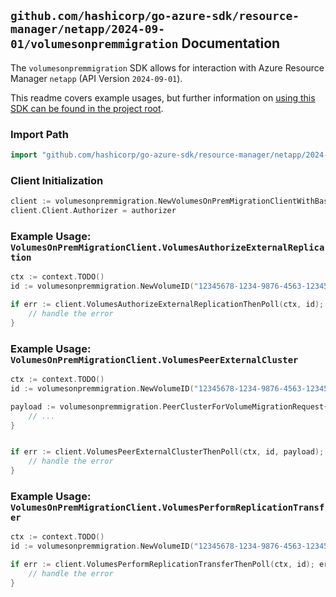 
## `github.com/hashicorp/go-azure-sdk/resource-manager/netapp/2024-09-01/volumesonpremmigration` Documentation

The `volumesonpremmigration` SDK allows for interaction with Azure Resource Manager `netapp` (API Version `2024-09-01`).

This readme covers example usages, but further information on [using this SDK can be found in the project root](https://github.com/hashicorp/go-azure-sdk/tree/main/docs).

### Import Path

```go
import "github.com/hashicorp/go-azure-sdk/resource-manager/netapp/2024-09-01/volumesonpremmigration"
```


### Client Initialization

```go
client := volumesonpremmigration.NewVolumesOnPremMigrationClientWithBaseURI("https://management.azure.com")
client.Client.Authorizer = authorizer
```


### Example Usage: `VolumesOnPremMigrationClient.VolumesAuthorizeExternalReplication`

```go
ctx := context.TODO()
id := volumesonpremmigration.NewVolumeID("12345678-1234-9876-4563-123456789012", "example-resource-group", "netAppAccountName", "capacityPoolName", "volumeName")

if err := client.VolumesAuthorizeExternalReplicationThenPoll(ctx, id); err != nil {
	// handle the error
}
```


### Example Usage: `VolumesOnPremMigrationClient.VolumesPeerExternalCluster`

```go
ctx := context.TODO()
id := volumesonpremmigration.NewVolumeID("12345678-1234-9876-4563-123456789012", "example-resource-group", "netAppAccountName", "capacityPoolName", "volumeName")

payload := volumesonpremmigration.PeerClusterForVolumeMigrationRequest{
	// ...
}


if err := client.VolumesPeerExternalClusterThenPoll(ctx, id, payload); err != nil {
	// handle the error
}
```


### Example Usage: `VolumesOnPremMigrationClient.VolumesPerformReplicationTransfer`

```go
ctx := context.TODO()
id := volumesonpremmigration.NewVolumeID("12345678-1234-9876-4563-123456789012", "example-resource-group", "netAppAccountName", "capacityPoolName", "volumeName")

if err := client.VolumesPerformReplicationTransferThenPoll(ctx, id); err != nil {
	// handle the error
}
```
